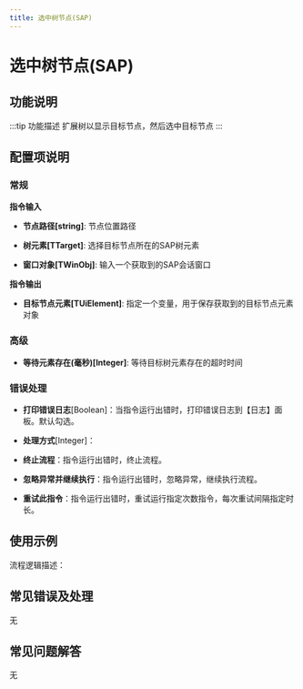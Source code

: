 ```yaml
---
title: 选中树节点(SAP)
---
```


# 选中树节点(SAP)

## 功能说明

:::tip 功能描述
扩展树以显示目标节点，然后选中目标节点
:::

## 配置项说明

### 常规

**指令输入**

- **节点路径[string]**: 节点位置路径

- **树元素[TTarget]**: 选择目标节点所在的SAP树元素

- **窗口对象[TWinObj]**: 输入一个获取到的SAP会话窗口


**指令输出**

- **目标节点元素[TUiElement]**: 指定一个变量，用于保存获取到的目标节点元素对象

### 高级

- **等待元素存在(毫秒)[Integer]**: 等待目标树元素存在的超时时间

### 错误处理

- **打印错误日志**[Boolean]：当指令运行出错时，打印错误日志到【日志】面板。默认勾选。

- **处理方式**[Integer]：

 - **终止流程**：指令运行出错时，终止流程。

 - **忽略异常并继续执行**：指令运行出错时，忽略异常，继续执行流程。

 - **重试此指令**：指令运行出错时，重试运行指定次数指令，每次重试间隔指定时长。

## 使用示例

流程逻辑描述：

## 常见错误及处理

无

## 常见问题解答

无

